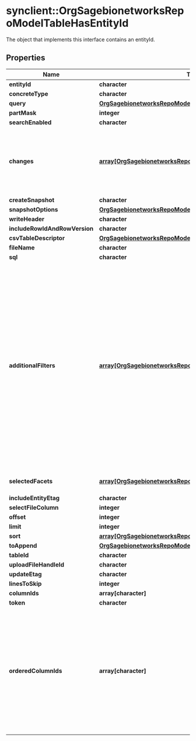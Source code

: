 # synclient::OrgSagebionetworksRepoModelTableHasEntityId

The object that implements this interface contains an entityId.

## Properties
Name | Type | Description | Notes
------------ | ------------- | ------------- | -------------
**entityId** | **character** |  | [optional] 
**concreteType** | **character** |  | [optional] 
**query** | [**OrgSagebionetworksRepoModelTableQuery**](org.sagebionetworks.repo.model.table.Query.md) |  | [optional] 
**partMask** | **integer** |  | [optional] 
**searchEnabled** | **character** |  | [optional] 
**changes** | [**array[OrgSagebionetworksRepoModelTableColumnChange]**](org.sagebionetworks.repo.model.table.ColumnChange.md) | List of changes that describes column additions, deletions, and updates | [optional] 
**createSnapshot** | **character** |  | [optional] 
**snapshotOptions** | [**OrgSagebionetworksRepoModelTableSnapshotRequest**](org.sagebionetworks.repo.model.table.SnapshotRequest.md) |  | [optional] 
**writeHeader** | **character** |  | [optional] 
**includeRowIdAndRowVersion** | **character** |  | [optional] 
**csvTableDescriptor** | [**OrgSagebionetworksRepoModelTableCsvTableDescriptor**](org.sagebionetworks.repo.model.table.CsvTableDescriptor.md) |  | [optional] 
**fileName** | **character** |  | [optional] 
**sql** | **character** |  | [optional] 
**additionalFilters** | [**array[OrgSagebionetworksRepoModelTableQueryFilter]**](org.sagebionetworks.repo.model.table.QueryFilter.md) | Appends additional filters to the SQL query. These are applied before facets. Filters within the list have an AND relationship. If a WHERE clause already exists on the SQL query or facets are selected, it will also be ANDed with the query generated by these additional filters. | [optional] 
**selectedFacets** | [**array[OrgSagebionetworksRepoModelTableFacetColumnRequest]**](org.sagebionetworks.repo.model.table.FacetColumnRequest.md) | The selected facet filters. | [optional] 
**includeEntityEtag** | **character** |  | [optional] 
**selectFileColumn** | **integer** |  | [optional] 
**offset** | **integer** |  | [optional] 
**limit** | **integer** |  | [optional] 
**sort** | [**array[OrgSagebionetworksRepoModelTableSortItem]**](org.sagebionetworks.repo.model.table.SortItem.md) |  | [optional] 
**toAppend** | [**OrgSagebionetworksRepoModelTableAppendableRowSet**](org.sagebionetworks.repo.model.table.AppendableRowSet.md) |  | [optional] 
**tableId** | **character** |  | [optional] 
**uploadFileHandleId** | **character** |  | [optional] 
**updateEtag** | **character** |  | [optional] 
**linesToSkip** | **integer** |  | [optional] 
**columnIds** | **array[character]** | Deprecated. | [optional] 
**token** | **character** |  | [optional] 
**orderedColumnIds** | **array[character]** | Optional: Used to set the order of columns for this table. If this list is provided it must include the IDs of each column that will be in the schema after the changes of this request are applied. | [optional] 


